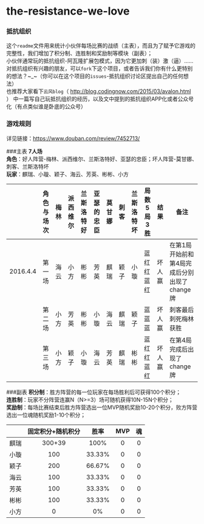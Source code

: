 # the-resistance-we-love

### 抵抗组织

这个`readme`文件用来统计小伙伴每场比赛的战绩（主表），而且为了赋予它游戏的完整性，我们增加了积分制、连胜制和奖励制等模块（副表）；  
小伙伴通常玩的抵抗组织-阿瓦隆扩展包模式，因为它更加刺（装）激（逼）......  
对抵抗组织有兴趣的朋友，可以`fork`下这个项目，或者告诉我们你有什么更特别的想法？~_~（你可以在这个项目的`issues`-抵抗组织讨论区提出自己的任何想法）  
也推荐大家看下`云风blog`（ http://blog.codingnow.com/2015/03/avalon.html ）
中一篇写自己玩抵抗组织的经历，以及文中提到的抵抗组织APP化或者公众号化（有点类似谁是卧底的公众号）

### 游戏规则

详见链接：https://www.douban.com/review/7452713/

###主表
__7人场__  
__角色__：好人阵营-梅林、派西维尔、兰斯洛特好、亚瑟的忠臣；坏人阵营-莫甘娜、刺客、兰斯洛特坏  
__玩家__：麒瑞、小璇、颖子、海云、芳英、彬彬、小方

||角色与场次|梅林|派西维尔|兰斯洛特好|亚瑟的忠臣|莫甘娜|刺客|兰斯洛特坏|局数5局3胜|结果|备注|
|:--------:|:--------:|:--------:|:--------:|:--------:|:--------:|:--------:|:--------:|:--------:|-------|--------|--------|
|2016.4.4|第一场|海云|小方|彬彬|芳英|麒瑞|颖子|小璇|蓝红红蓝红|坏人赢|在第1局开始前和第4局完成后分别出现了change牌
||第二场|小方|芳英|彬彬|小璇|海云|麒瑞|颖子|蓝蓝蓝|坏人赢|刺客最后刺死梅林获胜
||第三场|小方|颖子|小璇|海云|芳英|麒瑞|彬彬|蓝红红蓝红|坏人赢|在第4局完成后出现了change牌

###副表
__积分制__：胜方阵营的每一位玩家在每场胜利后可获得100个积分；  
__连胜制__：玩家不分阵营连赢N（N>=3）场可随机获得10N-15N个积分；  
__奖励制__：每场比赛结束后胜方阵营选出一位MVP随机奖励10-20个积分，败方阵营选出一位魂随机奖励1-10个积分； 

||固定积分+随机积分|胜率|MVP|魂
|:--------:|:--------:|:--------:|:--------:|:--------:|
|麒瑞|300+39|100%|0|0
|小璇|100|33.33%|0|0
|颖子|200|66.67%|0|0
|海云|100|33.33%|0|0
|芳英|100|33.33%|0|0
|彬彬|100|33.33%|0|0
|小方|0|0%|0|0

